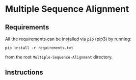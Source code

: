 # Multiple Sequence Alignment
Requirements
------------

All the requirements can be installed via ```pip``` (pip3) by running:
```
pip install -r requirements.txt
```

from the root ```Multiple-Sequence-Alignment``` directory.

Instructions
------------

